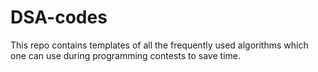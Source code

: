 # DSA-codes
This repo contains templates of all the frequently used algorithms which one can use during programming contests to save time.
